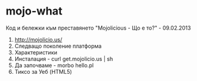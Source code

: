 mojo-what
=========

Код и бележки към преставянето "Mojolicious - Що е то?" - 09.02.2013

1. http://mojolicio.us/  
1. Следващо поколение платформа
1. Характеристики 
1. Инсталация - curl get.mojolicio.us | sh
1. Да започваме - morbo hello.pl
1. Тиксо за Уеб (HTML5)